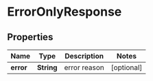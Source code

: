 

# ErrorOnlyResponse


## Properties

| Name | Type | Description | Notes |
|------------ | ------------- | ------------- | -------------|
|**error** | **String** | error reason |  [optional] |



